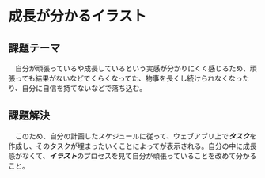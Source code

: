  # 成長が分かるイラスト
 ## 課題テーマ
　自分が頑張っているや成長しているという実感が分かりにくく感じるため、頑張っても結果がないなどでくらくなってた、物事を長くし続けられなくなったり、自分に自信を持てないなどで落ち込む。
 ## 課題解決
　このため、自分の計画したスケジュールに従って、ウェブアプリ上で***タスク***を作成し、そのタスクが埋まったいくことによってが表示される。自分の中に成長感がなくて、***イラスト***のプロセスを見て自分が頑張っていることを改めて分かること。
